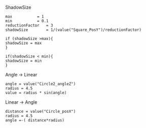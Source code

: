 

ShadowSize
```
max 	      = 1
min 	      = 0.1
reductionFactor   = 3
shadowSize 	      = 1/(value("Square_PosY")/reductionFactor)

if (shadowSize >max){
shadowSize = max
}

if(shadowSize < min){
shadowSize = min
}
```

Angle -> Linear
```
angle = value("Circle2_angleZ")
radius = 4.5
value = radius * sin(angle)
```

Linear -> Angle
```
distance = value("Circle_posX")
radius = 4.5
angle =-( distance*radius)
```